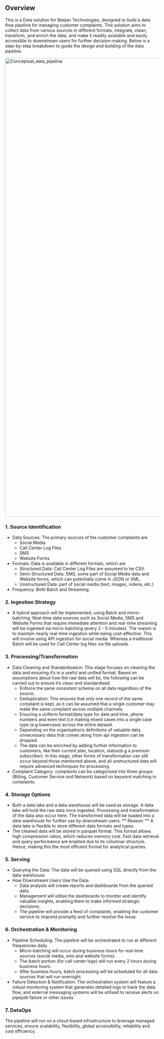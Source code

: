 ## Overview
This is a Data solution for Beejan Technologies, designed to build a data flow pipeline for managing customer complaints. This solution aims to collect data from various sources in different formats, integrate, clean, transform, and enrich the data, and make it readily available and easily accessible to downstream users for further decision-making. Below is a step-by-step breakdown to guide the design and building of the data pipeline.

<img width="2480" height="1500" alt="Conceptual_data_pipeline" src="https://github.com/user-attachments/assets/76770659-5aa8-4b85-b8ed-c8092c823732" />

### 1. Source Identification
* Data Sources: The primary sources of the customer complaints are
    * Social Media 
    * Call Center Log Files
    * SMS
    * Website Forms
* Formats: Data is available in different formats, which are
  * Structured Data: Call Center Log Files are assumed to be CSV.
  * Semi-Structured Data: SMS, some part of Social Media data and Website forms, which can potentially come in JSON or XML.
  * Unstructured Data: part of social media (text, images, videos, etc.)
* Frequency: Both Batch and Streaming.

### 2. Ingestion Strategy
* A hybrid approach will be implemented, using Batch and micro-batching. Real-time data sources such as Social Media, SMS and Website Forms that require immediate attention and real-time streaming will be ingested via micro-batching (every 2 - 5 minutes). The reason is to maintain nearly real-time ingestion while being cost-effective. This will involve using API ingestion for social media. Whereas a traditional Batch will be used for Call Center log files via file uploads.

### 3. Processing/Transformation
* Data Cleaning and Standardisation: This stage focuses on cleaning the data and ensuring it’s in a useful and unified format. Based on assumptions about how the raw data will be, the following can be carried out to ensure it’s clean and standardised.
  * Enforce the same consistent schema on all data regardless of the source.
  * Deduplication: This ensures that only one record of the same complaint is kept, as it can be assumed that a single customer may make the same complaint across multiple channels.
   * Ensuring a uniform format/data type for date and time, phone numbers and even text (i.e making mixed cases into a single case type (e.g lowercase)  across the entire dataset.
  * Depending on the organisation’s definitions of valuable data, unnecessary data that comes along from api ingestion can be dropped.
   * The data can be enriched by adding further information to customers, like their current plan, location, status(e.g a premium subscriber).
In this stage, other forms of transformation can still occur beyond those mentioned above, and all unstructured data will require advanced techniques for processing.
* Complaint Category: complaints can be categorised into three groups (Billing, Customer Service and Network) based on keyword matching in complaints.

### 4. Storage Options
* Both a data lake and a data warehouse will be used as storage. A data lake will hold the raw data once ingested. Processing and transformation of the data also occur here. The transformed data will be loaded into a data warehouse for further use by downstream users.
** Reason: **  A data lake is flexible to store different data formats and types.
* The cleaned data will be stored in parquet format. This format allows high compression ratios, which reduces memory cost. Fast data retrieval and query performance are enabled due to its columnar structure. Hence, making this the most efficient format for analytical queries.

### 5. Serving
* Querying the Data: The data will be queried using SQL directly from the data warehouse
* How Downstream Users Use the Data: 
   * Data analysts will create reports and dashboards from the queried data.
   *  Management will utilise the dashboards to monitor and identify valuable insights, enabling them to make informed strategic decisions.
   * The pipeline will provide a feed of complaints, enabling the customer service to respond promptly and further resolve the issue.

### 6. Orchestration & Monitoring
* Pipeline Scheduling: The pipeline will be orchestrated to run at different frequencies daily.
   * Micro-batching will occur during business hours for real-time sources (social media, sms and website forms).
   * The batch portion (for call center logs) will run every 2 hours during business hours.
   * After business hours, batch processing will be scheduled for all data sources that will run overnight.
* Failure Detection & Notification: The orchestration system will feature a robust monitoring system that generates detailed logs to track the data flow, and external messaging systems will be utilised to receive alerts on pipepile failure or other issues.

### 7. DataOps
The pipeline will run on a cloud-based infrastructure to leverage managed services, ensure scalability, flexibility, global accessibility, reliability and cost efficiency.












